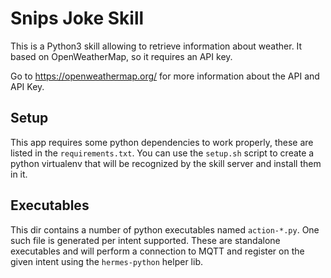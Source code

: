# Snips Joke Skill

This is a Python3 skill allowing to retrieve information about 
weather. It based on OpenWeatherMap, so it requires an API key.

Go to https://openweathermap.org/ for more information about the API 
and API Key.

## Setup

This app requires some python dependencies to work properly, these are
listed in the `requirements.txt`. You can use the `setup.sh` script to
create a python virtualenv that will be recognized by the skill server
and install them in it.

## Executables

This dir contains a number of python executables named `action-*.py`.
One such file is generated per intent supported. These are standalone
executables and will perform a connection to MQTT and register on the
given intent using the `hermes-python` helper lib.
